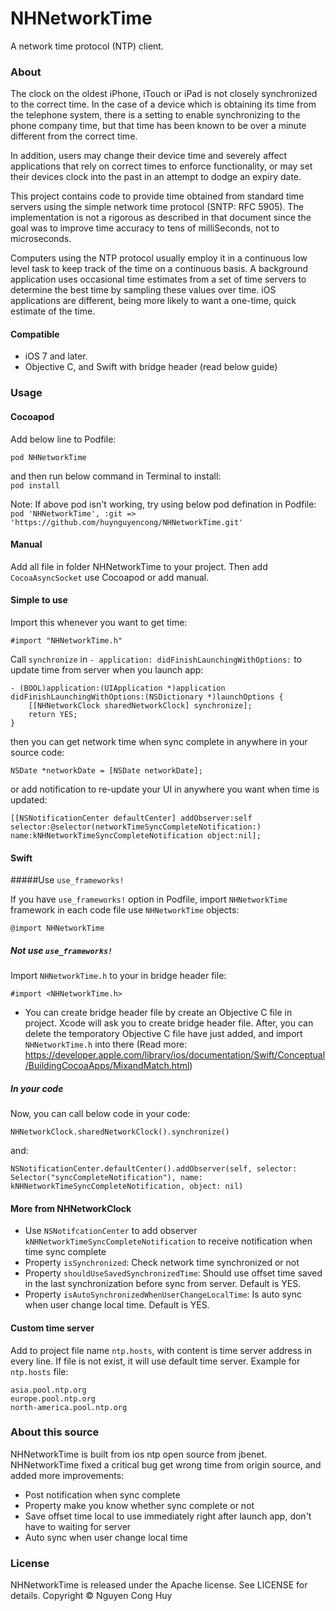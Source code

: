 # NHNetworkTime
A network time protocol (NTP) client.

### About

The clock on the oldest iPhone, iTouch or iPad is not closely synchronized to the correct time. In the case of a device which is obtaining its time from the telephone system, there is a setting to enable synchronizing to the phone company time, but that time has been known to be over a minute different from the correct time.

In addition, users may change their device time and severely affect applications that rely on correct times to enforce functionality, or may set their devices clock into the past in an attempt to dodge an expiry date.

This project contains code to provide time obtained from standard time servers using the simple network time protocol (SNTP: RFC 5905). The implementation is not a rigorous as described in that document since the goal was to improve time accuracy to tens of milliSeconds, not to microseconds.

Computers using the NTP protocol usually employ it in a continuous low level task to keep track of the time on a continuous basis.  A background application uses occasional time estimates from a set of time servers to determine the best time by sampling these values over time. iOS applications are different, being more likely to want a one-time, quick estimate of the time.

#### Compatible
- iOS 7 and later.  
- Objective C, and Swift with bridge header (read below guide)

### Usage

#### Cocoapod
Add below line to Podfile:  

```
pod NHNetworkTime
```  
and then run below command in Terminal to install:  
`pod install`

Note: If above pod isn't working, try using below pod defination in Podfile:  
`pod 'NHNetworkTime', :git => 'https://github.com/huynguyencong/NHNetworkTime.git'`
#### Manual
Add all file in folder NHNetworkTime to your project. Then add `CocoaAsyncSocket` use Cocoapod or add manual.

#### Simple to use
Import this whenever you want to get time:   

```
#import "NHNetworkTime.h"
```

Call `synchronize` in `- application: didFinishLaunchingWithOptions:` to update time from server when you launch app:

```
- (BOOL)application:(UIApplication *)application didFinishLaunchingWithOptions:(NSDictionary *)launchOptions {
    [[NHNetworkClock sharedNetworkClock] synchronize];
    return YES;
}
```

then you can get network time when sync complete in anywhere in your source code:

```
NSDate *networkDate = [NSDate networkDate];
```

or add notification to re-update your UI in anywhere you want when time is updated:

```
[[NSNotificationCenter defaultCenter] addObserver:self selector:@selector(networkTimeSyncCompleteNotification:) name:kNHNetworkTimeSyncCompleteNotification object:nil];
```

#### Swift
#####Use `use_frameworks!`

If you have `use_frameworks!` option in Podfile, import `NHNetworkTime` framework in each code file use `NHNetworkTime` objects:

```
@import NHNetworkTime
```


##### Not use `use_frameworks!`


Import `NHNetworkTime.h` to your in bridge header file:  

```
#import <NHNetworkTime.h>
```
* You can create bridge header file by create an Objective C file in project. Xcode will ask you to create bridge header file. After, you can delete the temporatory Objective C file have just added, and import `NHNetworkTime.h` into there (Read more: https://developer.apple.com/library/ios/documentation/Swift/Conceptual/BuildingCocoaApps/MixandMatch.html)

##### In your code
Now, you can call below code in your code:  

```
NHNetworkClock.sharedNetworkClock().synchronize()
```
and:

```
NSNotificationCenter.defaultCenter().addObserver(self, selector: Selector("syncCompleteNotification"), name: kNHNetworkTimeSyncCompleteNotification, object: nil)
```
#### More from NHNetworkClock
- Use `NSNotifcationCenter` to add observer `kNHNetworkTimeSyncCompleteNotification` to receive notification when time sync complete
- Property `isSynchronized`: Check network time synchronized or not
- Property `shouldUseSavedSynchronizedTime`: Should use offset time saved in the last synchronization before sync from server. Default is YES.
- Property `isAutoSynchronizedWhenUserChangeLocalTime`: Is auto sync when user change local time. Default is YES.

#### Custom time server
Add to project file name `ntp.hosts`, with content is time server address in every line. If file is not exist, it will use default time server. Example for `ntp.hosts` file:

```
asia.pool.ntp.org
europe.pool.ntp.org
north-america.pool.ntp.org
```


### About this source
NHNetworkTime is built from ios ntp open source from jbenet. NHNetworkTime fixed a critical bug get wrong time from origin source, and added more improvements:

- Post notification when sync complete
- Property make you know whether sync complete or not
- Save offset time local to use immediately right after launch app, don't have to waiting for server
- Auto sync when user change local time

### License
NHNetworkTime is released under the Apache license. See LICENSE for details. Copyright © Nguyen Cong Huy
